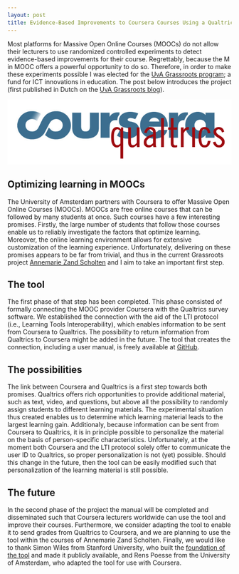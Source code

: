 ```yaml
---
layout: post
title: Evidence-Based Improvements to Coursera Courses Using a Qualtrics Integration 
---
```


<style>
div {
    text-align: justify;
    text-justify: inter-word;
}
</style>

Most platforms for Massive Open Online Courses (MOOCs) do not allow their lecturers to use randomized controlled experiments to detect evidence-based improvements for their course. Regrettably, because the M in MOOC offers a powerful opportunity to do so. Therefore, in order to make these experiments possible I was elected for the [UvA Grassroots program](http://icto.uva.nl/icto-centraal/uva-grassroots/); a fund for ICT innovations in education. The post below introduces the project (first published in Dutch on the [UvA Grassroots blog](http://ict-innovatie.uva.nl/2016/01/27/coursera-qualtrics-een-lti-integratie-uit-de-frontlinie/)).

![CourseraQualtrics](/assets/courseraqualtrics.png)

## Optimizing learning in MOOCs
The University of Amsterdam partners with Coursera to offer Massive Open Online Courses (MOOCs). MOOCs are free online courses that can be followed by many students at once. Such courses have a few interesting promises. Firstly, the large number of students that follow those courses enable us to reliably investigate the factors that optimize learning. Moreover, the online learning environment allows for extensive customization of the learning experience. Unfortunately, delivering on these promises appears to be far from trivial, and thus in the current Grassroots project [Annemarie Zand Scholten](https://www.coursera.org/instructor/annemarie) and I aim to take an important first step.

## The tool
The first phase of that step has been completed. This phase consisted of formally connecting the MOOC provider Coursera with the Qualtrics survey software. We established the connection with the aid of the LTI protocol (i.e., Learning Tools Interoperability), which enables information to be sent from Coursera to Qualtrics. The possibility to return information from Qualtrics to Coursera might be added in the future. The tool that creates the connection, including a user manual, is freely available at [GitHub](https://github.com/renspoesse/qualtrics_lti_bridge).

## The possibilities
The link between Coursera and Qualtrics is a first step towards both promises. Qualtrics offers rich opportunities to provide additional material, such as text, video, and questions, but above all the possibility to randomly assign students to different learning materials. The experimental situation thus created enables us to determine which learning material leads to the largest learning gain. Additionaly, because information can be sent from Coursera to Qualtrics, it is in principle possible to personalize the material on the basis of person-specific characteristics. Unfortunately, at the moment both Coursera and the LTI protocol solely offer to communicate the user ID to Qualtrics, so proper personalization is not (yet) possible. Should this change in the future, then the tool can be easily modified such that personalization of the learning material is still possible.

## The future
In the second phase of the project the manual will be completed and disseminated such that Coursera lecturers worldwide can use the tool and improve their courses. Furthermore, we consider adapting the tool to enable it to send grades from Qualtrics to Coursera, and we are planning to use the tool within the courses of Annemarie Zand Scholten. Finally, we would like to thank Simon Wiles from Stanford University, who built the [foundation of the tool](https://github.com/cognitivesciencelearning/qualtrics_lti_bridge) and made it publicly available, and Rens Poesse from the University of Amsterdam, who adapted the tool for use with Coursera.